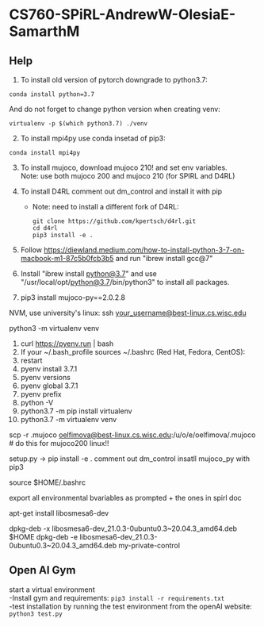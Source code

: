 # CS760-SPiRL-AndrewW-OlesiaE-SamarthM

## Help

1. To install old version of pytorch downgrade to python3.7:
```
conda install python=3.7
```
And do not forget to change python version when creating venv:
```
virtualenv -p $(which python3.7) ./venv
```

2. To install mpi4py use conda insetad of pip3:
```
conda install mpi4py
```

3. To install mujoco, download mujoco 210! and set env variables.   
   Note: use both mujoco 200 and mujoco 210 (for SPIRL and D4RL)

4. To install D4RL comment out dm_control and install it with pip
	- Note: need to install a different fork of D4RL:
		```
		git clone https://github.com/kpertsch/d4rl.git
		cd d4rl
		pip3 install -e .
		```


5. Follow https://diewland.medium.com/how-to-install-python-3-7-on-macbook-m1-87c5b0fcb3b5 and run "ibrew install gcc@7"

6. Install "ibrew install python@3.7" and use "/usr/local/opt/python@3.7/bin/python3" to install all packages.

7. pip3 install mujoco-py==2.0.2.8

NVM, use university's linux: ssh your_username@best-linux.cs.wisc.edu

python3 -m virtualenv venv 



1. curl https://pyenv.run | bash
2. If your ~/.bash_profile sources ~/.bashrc (Red Hat, Fedora, CentOS):
3. restart
4. pyenv install 3.7.1
5. pyenv versions
6. pyenv global 3.7.1
7. pyenv prefix
8. python -V
9. python3.7 -m pip install virtualenv
10. python3.7 -m virtualenv venv 


scp -r .mujoco oelfimova@best-linux.cs.wisc.edu:/u/o/e/oelfimova/.mujoco # do this for mujoco200 linux!!

setup.py -> pip install -e .
comment out dm_control
insatll mujoco_py with pip3

source $HOME/.bashrc

export all environmental bvariables as prompted + the ones in spirl doc

apt-get install libosmesa6-dev

dpkg-deb -x libosmesa6-dev_21.0.3-0ubuntu0.3~20.04.3_amd64.deb $HOME
dpkg-deb -e libosmesa6-dev_21.0.3-0ubuntu0.3~20.04.3_amd64.deb my-private-control

## Open AI Gym

start a virtual environment  
-Install gym and requirements:
	```
	pip3 install -r requirements.txt
	```  
-test installation by running the test environment from the openAI website:
	```
	python3 test.py
	```


